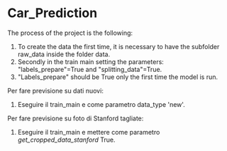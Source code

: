 # Car_Prediction

The process of the project is the following:
1.  To create the data the first time, it is necessary to have 
the subfolder raw_data inside the folder data.
2.  Secondly in the train main setting the parameters: "labels_prepare"=True and "splitting_data"=True.
3.  "Labels_prepare" should be True only the first time the model is run.

Per fare previsione su dati nuovi:
1. Eseguire il train_main e come parametro data_type 'new'.

Per fare previsione su foto di Stanford tagliate:
1. Eseguire il train_main e mettere come parametro _get_cropped_data_stanford_ 
 True.

